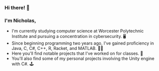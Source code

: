 ### Hi there! 👋
### I'm Nicholas,
  - I'm currently studying computer science at Worcester Polytechnic Institute and pursuing a concentration in cybersecurity. 🖥️
  - Since beginning programming two years ago, I've gained proficiency in Java, C, C#, C++, R, Racket, and MATLAB. 🧑‍💻
  - Here you'll find notable projects that I've worked on for classes. 📓
  - You'll also find some of my personal projects involving the Unity engine with C#. 🕹️
